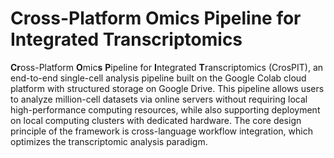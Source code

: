 # Cross-Platform Omics Pipeline for Integrated Transcriptomics

**Cr**oss-Platform **O**mic**s** **P**ipeline for **I**ntegrated **T**ranscriptomics (CrosPIT), an end-to-end single-cell analysis pipeline built on the Google Colab cloud platform with structured storage on Google Drive. This pipeline allows users to analyze million-cell datasets via online servers without requiring local high-performance computing resources, while also supporting deployment on local computing clusters with dedicated hardware. The core design principle of the framework is cross-language workflow integration, which optimizes the transcriptomic analysis paradigm.

